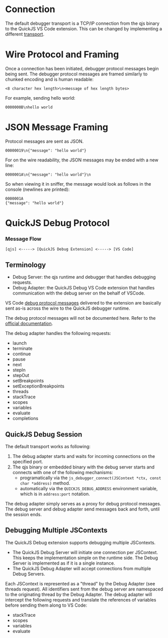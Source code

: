 # Connection

The default debugger transport is a TCP/IP connection from the qjs binary to the QuickJS VS Code extension. This can be changed by implementing a different [transport](https://github.com/koush/quickjs/blob/master/quickjs-debugger-transport-unix.c).

# Wire Protocol and Framing

Once a connection has been initiated, debugger protocol messages begin being sent. The debugger protocol messages are framed similarly to chunked encoding and is human readable:

```
<8 character hex length>\n<message of hex length bytes>
```

For example, sending hello world:

```
0000000B\nhello world
```

# JSON Message Framing

Protocol messages are sent as JSON.

```
00000019\n{"message": "hello world"}
```

For on the wire readability, the JSON messages may be ended with a new line:

```
0000001A\n{"message": "hello world"}\n
```

So when viewing it in sniffer, the message would look as follows in the console (newlines are printed):

```
0000001A
{"message": "hello world"}
```

# QuickJS Debug Protocol

### Message Flow
```
[qjs] <-----> [QuickJS Debug Extension] <-----> [VS Code]
```

## Terminology
* Debug Server: the qjs runtime and debugger that handles debugging requests.
* Debug Adapter: the QuickJS Debug VS Code extension that handles communication with the debug server on the behalf of VSCode.

VS Code [debug protocol messages](https://github.com/microsoft/vscode/blob/master/src/vs/workbench/contrib/debug/common/debugProtocol.d.ts) delivered to the extension are basically sent as-is across the wire to the QuickJS debugger runtime.

The debug protocol messages will not be documented here. Refer to the [official documentation](https://code.visualstudio.com/blogs/2018/08/07/debug-adapter-protocol-website).

The debug adapter handles the following requests:

 * launch
 * terminate
 * continue
 * pause
 * next
 * stepIn
 * stepOut
 * setBreakpoints
 * setExceptionBreakpoints
 * threads
 * stackTrace
 * scopes
 * variables
 * evaluate
 * completions

## QuickJS Debug Session

The default transport works as following:

1. The debug adapter starts and waits for incoming connections on the specified port.
2. The qjs binary or embedded binary with the debug server starts and connects with one of the following mechanisms:
	* programatically via the `js_debugger_connect(JSContext *ctx, const char *address)` method.
	* automatically via the `QUICKJS_DEBUG_ADDRESS` environment variable, which is in `address:port` notation.

The debug adapter simply serves as a proxy for debug protocol messages. The debug server and debug adapter send messages back and forth, until the session ends.

## Debugging Multiple JSContexts

The QuickJS Debug extension supports debugging multiple JSContexts.
 * The QuickJS Debug Server will initiate one connection per JSContext. This keeps the implementation simple on the runtime side. The Debug Server is implemented as if it is a single instance.
 * The QuickJS Debug Adapter will accept connections from multiple Debug Servers.

Each JSContext is represented as a "thread" by the Debug Adapter (see threads request). All identifiers sent
from the debug server are namespaced to the originating thread by the Debug Adapter. The debug adapter
will intercept the following requests and translate the references of variables before sending them along to VS Code:
 * stackTrace
 * scopes
 * variables
 * evaluate
